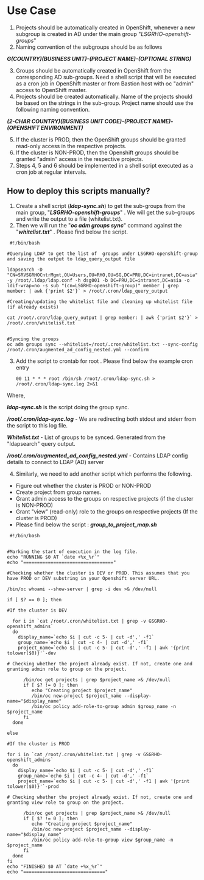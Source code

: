 # Use Case



1.  Projects should be automatically created in OpenShift, whenever a new subgroup is created in AD under the main group "_LSGRHO-openshift-groups_"
2.  Naming convention of the subgroups should be as follows

**_G(COUNTRY)(BUSINESS UNIT)-(PROJECT NAME)-(OPTIONAL STRING)_**



3.  Groups should be automatically created in OpenShift from the corresponding AD sub-groups. Need a shell script that will be executed as a cron job in OpenShift master or from Bastion host with  oc "admin" access to OpenShift master.
4.  Projects should be created automatically. Name of the projects should be based on the strings in the sub-group.  Project name should use the following naming convention.

**_(2-CHAR COUNTRY)(BUSINESS UNIT CODE)-(PROJECT NAME)-(OPENSHIFT ENVIRONMENT)_**



5.  If the cluster is PROD, then the OpenShift groups should be granted read-only access in the respective projects.
6.  If the cluster is NON-PROD, then the Openshift groups should be granted "admin" access in the respective projects.
7.  Steps 4, 5 and 6 should be implemented in a shell script executed as a cron job at regular intervals.


##       How to deploy this scripts manually?



1.  Create a shell script (**_ldap-sync.sh_**) to get the sub-groups from the main group,  "**_LSGRHO-openshift-groups_**" . We will get the sub-groups and write the output to a file (whitelist.txt). 
2.  Then we will run the "**_oc adm groups sync_**" command against the "**_whitelist.txt_**" . Please find below the script.


```
 #!/bin/bash
  
#Querying LDAP to get the list of  groups under LSGRHO-openshift-group and saving the output to ldap_query_output file

ldapsearch -D "CN=SRVSGRHOCntrMgmt,OU=Users,OU=RHO,OU=SG,DC=PRU,DC=intranet,DC=asia" -y /root/.ldap/ldap.conf -h dsg001 -b DC=PRU,DC=intranet,DC=asia -o ldif-wrap=no -s sub "(cn=LSGRHO-openshift-group)" member | grep member: | awk {'print $2'}` > /root/.cron/ldap_query_output

#Creating/updating the whitelist file and cleaning up whitelist file (if already exists)

cat /root/.cron/ldap_query_output | grep member: | awk {'print $2'}` > /root/.cron/whitelist.txt


#Syncing the groups
oc adm groups sync --whitelist=/root/.cron/whitelist.txt --sync-config /root/.cron/augmented_ad_config_nested.yml --confirm
```




3.  Add the script to crontab for root . Please find below the example cron entry

        00 11 * * * root /bin/sh /root/.cron/ldap-sync.sh > /root/.cron/ldap-sync.log 2>&1
Where,  

**_ldap-sync.sh_** is the script doing the group sync.

**_/root/.cron/ldap-sync.log_** - We are redirecting both stdout and stderr from the script to  this log file.

**_Whitelist.txt_** - List of groups to be synced. Generated from the "ldapsearch" query output.

**_/root/.cron/augmented_ad_config_nested.yml_** -  Contains LDAP config details to connect to LDAP (AD) server

           



4.  Similarly, we need to add another script which performs the following.

*   Figure out whether the cluster is PROD or NON-PROD
*   Create project from group names.
*   Grant admin access to the groups on respective projects (if the cluster is NON-PROD)
*   Grant "view" (read-only) role to the groups on respective projects (If the cluster is PROD)
*   Please find below the script : **_group_to_project_map.sh_**

```
 #!/bin/bash
  

#Marking the start of execution in the log file. 
echo "RUNNING $0 AT `date +%x_%r`"
echo "================================="

#Checking whether the cluster is DEV or PROD. This assumes that you have PROD or DEV substring in your Openshift server URL.

/bin/oc whoami --show-server | grep -i dev >& /dev/null

if [ $? == 0 ]; then

#If the cluster is DEV

  for i in `cat /root/.cron/whitelist.txt | grep -v GSGRHO-openshift_admins`
  do
    display_name=`echo $i | cut -c 5- | cut -d',' -f1`
    group_name=`echo $i | cut -c 4- | cut -d',' -f1`
    project_name=`echo $i | cut -c 5- | cut -d',' -f1 | awk '{print tolower($0)}'`-dev

# Checking whether the project already exist. If not, create one and granting admin role to group on the project.

      /bin/oc get projects | grep $project_name >& /dev/null
      if [ $? != 0 ]; then
         echo "Creating project $project_name"
         /bin/oc new-project $project_name --display-name="$display_name"
         /bin/oc policy add-role-to-group admin $group_name -n $project_name
      fi
  done

else

#If the cluster is PROD

for i in `cat /root/.cron/whitelist.txt | grep -v GSGRHO-openshift_admins`
  do
    display_name=`echo $i | cut -c 5- | cut -d',' -f1`
    group_name=`echo $i | cut -c 4- | cut -d',' -f1`
    project_name=`echo $i | cut -c 5- | cut -d',' -f1 | awk '{print tolower($0)}'`-prod

# Checking whether the project already exist. If not, create one and granting view role to group on the project.

      /bin/oc get projects | grep $project_name >& /dev/null
      if [ $? != 0 ]; then
         echo "Creating project $project_name"
         /bin/oc new-project $project_name --display-name="$display_name"
         /bin/oc policy add-role-to-group view $group_name -n $project_name
      fi
  done
fi
echo "FINISHED $0 AT `date +%x_%r`"
echo "=============================="
```
